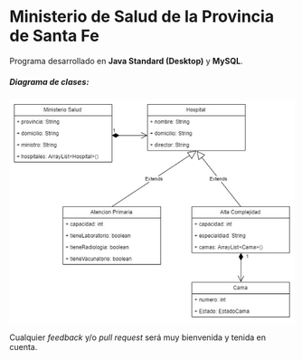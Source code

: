 # Ministerio de Salud de la Provincia de Santa Fe

Programa desarrollado en **Java Standard (Desktop)** y **MySQL**.

##### Diagrama de clases:
![Diagrama](pic.jpg)



Cualquier *feedback* y/o *pull request* será muy bienvenida y tenida en cuenta.